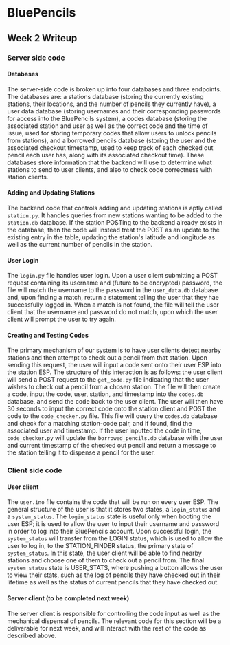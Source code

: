 # BluePencils

## Week 2 Writeup

### Server side code

#### Databases
The server-side code is broken up into four databases and three endpoints. The databases are: a stations database (storing the currently existing stations, their locations, and the number of pencils they currently have), a user data database (storing usernames and their corresponding passwords for access into the BluePencils system), a codes database (storing the associated station and user as well as the correct code and the time of issue, used for storing temporary codes that allow users to unlock pencils from stations), and a borrowed pencils database (storing the user and the associated checkout timestamp, used to keep track of each checked out pencil each user has, along with its associated checkout time). These databases store information that the backend will use to determine what stations to send to user clients, and also to check code correctness with station clients.

#### Adding and Updating Stations
The backend code that controls adding and updating stations is aptly called `station.py`. It handles queries from new stations wanting to be added to the `station.db` database. If the station POSTing to the backend already exists in the database, then the code will instead treat the POST as an update to the existing entry in the table, updating the station's latitude and longitude as well as the current number of pencils in the station.

#### User Login
The `login.py` file handles user login. Upon a user client submitting a POST request containing its username and (future to be encrypted) password, the file will match the username to the password in the `user_data.db` database and, upon finding a match, return a statement telling the user that they hae successfully logged in. When a match is not found, the file will tell the user client that the username and password do not match, upon which the user client will prompt the user to try again.

#### Creating and Testing Codes
The primary mechanism of our system is to have user clients detect nearby stations and then attempt to check out a pencil from that station. Upon sending this request, the user will input a code sent onto their user ESP into the station ESP. The structure of this interaction is as follows: the user client will send a POST request to the `get_code.py` file indicating that the user wishes to check out a pencil from a chosen station. The file will then create a code, input the code, user, station, and timestamp into the `codes.db` database, and send the code back to the user client. The user will then have 30 seconds to input the correct code onto the station client and POST the code to the `code_checker.py` file. This file will query the `codes.db` database and check for a matching station-code pair, and if found, find the associated user and timestamp. If the user inputted the code in time, `code_checker.py` will update the `borrowed_pencils.db` database with the user and current timestamp of the checked out pencil and return a message to the station telling it to dispense a pencil for the user.

### Client side code

#### User client
The `user.ino` file contains the code that will be run on every user ESP. The general structure of the user is that it stores two states, a `login_status` and a `system_status`. The `login_status` state is useful only when booting the user ESP; it is used to allow the user to input their username and password in order to log into their BluePencils account. Upon successful login, the `system_status` will transfer from the LOGIN status, which is used to allow the user to log in, to the STATION_FINDER status, the primary state of `system_status`. In this state, the user client will be able to find nearby stations and choose one of them to check out a pencil from. The final `system_status` state is USER_STATS, where pushing a button allows the user to view their stats, such as the log of pencils they have checked out in their lifetime as well as the status of current pencils that they have checked out.

#### Server client (to be completed next week)
The server client is responsible for controlling the code input as well as the mechanical dispensal of pencils. The relevant code for this section will be a deliverable for next week, and will interact with the rest of the code as described above.